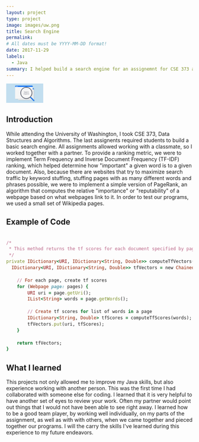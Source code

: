 ```yaml
---
layout: project
type: project
image: images/uw.png
title: Search Engine
permalink:
# All dates must be YYYY-MM-DD format!
date: 2017-11-29
labels:
  - Java
summary: I helped build a search engine for an assignemnt for CSE 373 at the University of Washington.
---
```


<img src="/images/search.png" width="100">

## Introduction

  While attending the University of Washington, I took CSE 373, Data Structures and Algorithms. The last assignents required students to build a basic search engine. All assignments allowed working with a classmate, so I worked together with a partner. To provide a ranking metric, we were to implement Term Frequency and Inverse Document Frequency (TF-IDF) ranking, which helped determine how "important" a given word is to a given document. Also, because there are websites that try to maximize search traffic by keyword stuffing, stuffing pages with as many different words and phrases possible, we were to implement a simple version of PageRank, an algorithm that computes the relative "importance" or "reputability" of a webpage based on what webpages link to it. In order to test our programs, we used a small set of Wikipedia pages.
 
## Example of Code

```ruby

/*
 * This method returns the tf scores for each document specified by pages.
 */
private IDictionary<URI, IDictionary<String, Double>> computeTfVectors(ISet<Webpage> pages) {
  IDictionary<URI, IDictionary<String, Double>> tfVectors = new ChainedHashDictionary<>();
  
	// For each page, create tf scores
	for (Webpage page: pages) {
	    URI uri = page.getUri();
	    IList<String> words = page.getWords();
	    
	    // Create tf scores for list of words in a page
	    IDictionary<String, Double> tfScores = computeTfScores(words);
	    tfVectors.put(uri, tfScores);
	}
	
	return tfVectors;
}

```
  
## What I learned

  This projects not only allowed me to improve my Java skills, but also experience working with another person. This was the first time I had collaborated with someone else for coding. I learned that it is very helpful to have another set of eyes to review your work. Often my partner would point out things that I would not have been able to see right away. I learned how to be a good team player, by working well individually, on my parts of the assignment, as well as with with others, when we came together and pieced together our programs. I will the carry the skills I've learned during this experience to my future endeavors.



